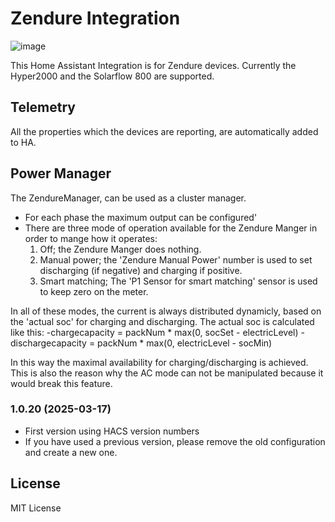 # Zendure Integration
![image](https://github.com/user-attachments/assets/393fec2b-af03-4876-a2d3-3bb3111de1d0)


This Home Assistant Integration is for Zendure devices.
Currently the Hyper2000 and the Solarflow 800 are supported.

## Telemetry
All the properties which the devices are reporting, are automatically added to HA.

## Power Manager
The ZendureManager, can be used as a cluster manager.
- For each phase the maximum output can be configured'
- There are three mode of operation available for the Zendure Manger in order to mange how it operates:
    1) Off; the Zendure Manger does nothing.
    2) Manual power; the 'Zendure Manual Power' number is used to set discharging (if negative) and charging if positive.
    3) Smart matching; The 'P1 Sensor for smart matching' sensor is used to keep zero on the meter.

In all of these modes, the current is always distributed dynamicly, based on the 'actual soc' for charging and discharging.
The actual soc is calculated like this:
    -chargecapacity = packNum * max(0, socSet - electricLevel)
    -dischargecapacity = packNum * max(0, electricLevel - socMin)


In this way the maximal availability for charging/discharging is achieved. This is also the reason why the AC mode can not be manipulated because it would break this feature.

### 1.0.20 (2025-03-17)
- First version using HACS version numbers
- If you have used a previous version, please remove the old configuration and create a new one.

## License

MIT License
